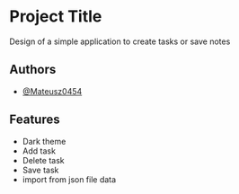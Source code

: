 
# Project Title

Design of a simple application to create tasks or save notes

## Authors

- [@Mateusz0454 ](https://www.github.com/Mateusz0454 )


## Features

- Dark theme
- Add task
- Delete task
- Save task
- import from json file data

